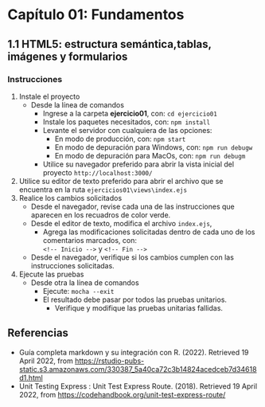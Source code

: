 # Capítulo 01: Fundamentos
## 1.1 HTML5: estructura semántica,tablas, imágenes y formularios

### Instrucciones

1. Instale el proyecto
	* Desde la línea de comandos
		+ Ingrese a la carpeta **ejercicio01**, con: `cd ejercicio01`
		+ Instale los paquetes necesitados, con: `npm install`
		+ Levante el servidor con cualquiera de las opciones:
			- En modo de producción, con: `npm start`
			- En modo de depuración para Windows, con: `npm run debugw`
			- En modo de depuración para MacOs, con: `npm run debugm`
		+ Utilice su navegador preferido para abrir la vista inicial del proyecto `http://localhost:3000/`
2. Utilice su editor de texto preferido para abrir el archivo que se encuentra en la ruta `ejercicios01\views\index.ejs`  
3. Realice los cambios solicitados	
	* Desde el navegador, revise cada una de las instrucciones que aparecen en los recuadros de color verde.
	* Desde el editor de texto, modifica el archivo `index.ejs`, 
		+ Agrega las modificaciones solicitadas dentro de cada uno de los comentarios marcados, con:  
		`<!-- Inicio -->` y `<!-- Fin -->`
	* Desde el navegador, verifique si los cambios cumplen con las instrucciones solicitadas.
3. Ejecute las pruebas
	* Desde otra la línea de comandos
		+ Ejecute: `mocha --exit`
		+ El resultado debe pasar por todos las pruebas unitarios.
			- Verifique y modifique las pruebas unitarias fallidas.

## Referencias 

* Guía completa markdown y su integración con R. (2022). Retrieved 19 April 2022, from https://rstudio-pubs-static.s3.amazonaws.com/330387_5a40ca72c3b14824acedceb7d34618d1.html
* Unit Testing Express : Unit Test Express Route. (2018). Retrieved 19 April 2022, from https://codehandbook.org/unit-test-express-route/